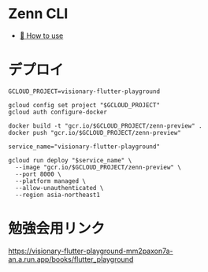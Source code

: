 # Zenn CLI

* [📘 How to use](https://zenn.dev/zenn/articles/zenn-cli-guide)

# デプロイ
```
GCLOUD_PROJECT=visionary-flutter-playground

gcloud config set project "$GCLOUD_PROJECT"
gcloud auth configure-docker

docker build -t "gcr.io/$GCLOUD_PROJECT/zenn-preview" .
docker push "gcr.io/$GCLOUD_PROJECT/zenn-preview"

service_name="visionary-flutter-playground"

gcloud run deploy "$service_name" \
  --image "gcr.io/$GCLOUD_PROJECT/zenn-preview" \
  --port 8000 \
  --platform managed \
  --allow-unauthenticated \
  --region asia-northeast1

```

# 勉強会用リンク

https://visionary-flutter-playground-mm2paxon7a-an.a.run.app/books/flutter_playground
